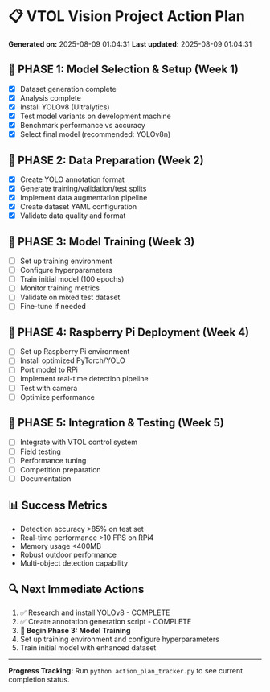 # 📋 VTOL Vision Project Action Plan

**Generated on:** 2025-08-09 01:04:31
**Last updated:** 2025-08-09 01:04:31

## 🎯 PHASE 1: Model Selection & Setup (Week 1)
- [x] Dataset generation complete
- [x] Analysis complete
- [x] Install YOLOv8 (Ultralytics)
- [x] Test model variants on development machine
- [x] Benchmark performance vs accuracy
- [x] Select final model (recommended: YOLOv8n)

## 🔧 PHASE 2: Data Preparation (Week 2)
- [x] Create YOLO annotation format
- [x] Generate training/validation/test splits
- [x] Implement data augmentation pipeline
- [x] Create dataset YAML configuration
- [x] Validate data quality and format

## 🚀 PHASE 3: Model Training (Week 3)
- [ ] Set up training environment
- [ ] Configure hyperparameters
- [ ] Train initial model (100 epochs)
- [ ] Monitor training metrics
- [ ] Validate on mixed test dataset
- [ ] Fine-tune if needed

## 📱 PHASE 4: Raspberry Pi Deployment (Week 4)
- [ ] Set up Raspberry Pi environment
- [ ] Install optimized PyTorch/YOLO
- [ ] Port model to RPi
- [ ] Implement real-time detection pipeline
- [ ] Test with camera
- [ ] Optimize performance

## 🏁 PHASE 5: Integration & Testing (Week 5)
- [ ] Integrate with VTOL control system
- [ ] Field testing
- [ ] Performance tuning
- [ ] Competition preparation
- [ ] Documentation

## 📊 Success Metrics
- Detection accuracy >85% on test set
- Real-time performance >10 FPS on RPi4
- Memory usage <400MB
- Robust outdoor performance
- Multi-object detection capability

## 🔍 Next Immediate Actions
1. ✅ Research and install YOLOv8 - COMPLETE
2. ✅ Create annotation generation script - COMPLETE
3. **🚀 Begin Phase 3: Model Training**
4. Set up training environment and configure hyperparameters
5. Train initial model with enhanced dataset

---
**Progress Tracking:** Run `python action_plan_tracker.py` to see current completion status.
